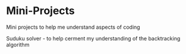 # Mini-Projects
Mini projects to help me understand aspects of coding

Suduku solver - to help cerment my understanding of the backtracking algorithm
